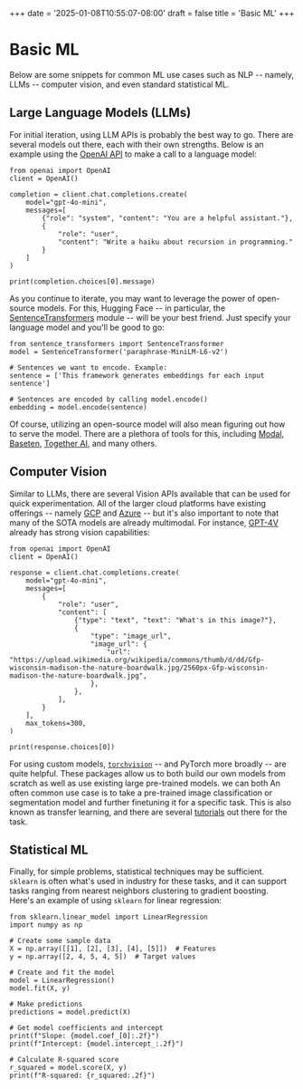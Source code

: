 +++
date = '2025-01-08T10:55:07-08:00'
draft = false
title = 'Basic ML'
+++

# Basic ML

Below are some snippets for common ML use cases such as NLP -- namely, LLMs -- computer vision, and even standard statistical ML.

## Large Language Models (LLMs)

For initial iteration, using LLM APIs is probably the best way to go. There are several models out there, each with their own strengths. Below is an example using the [OpenAI API](https://platform.openai.com/docs/quickstart?language-preference=python) to make a call to a language model:

```python3
from openai import OpenAI
client = OpenAI()

completion = client.chat.completions.create(
    model="gpt-4o-mini",
    messages=[
        {"role": "system", "content": "You are a helpful assistant."},
        {
            "role": "user",
            "content": "Write a haiku about recursion in programming."
        }
    ]
)

print(completion.choices[0].message)
```

As you continue to iterate, you may want to leverage the power of open-source models. For this, Hugging Face -- in particular, the [SentenceTransformers](https://huggingface.co/sentence-transformers) module -- will be your best friend. Just specify your language model and you'll be good to go:

```python3
from sentence_transformers import SentenceTransformer
model = SentenceTransformer('paraphrase-MiniLM-L6-v2')

# Sentences we want to encode. Example:
sentence = ['This framework generates embeddings for each input sentence']

# Sentences are encoded by calling model.encode()
embedding = model.encode(sentence)
```

Of course, utilizing an open-source model will also mean figuring out how to serve the model. There are a plethora of tools for this, including [Modal](https://modal.com/), [Baseten](https://www.baseten.co/), [Together AI](https://www.together.ai/), and many others.

## Computer Vision

Similar to LLMs, there are several Vision APIs available that can be used for quick experimentation. All of the larger cloud platforms have existing offerings -- namely [GCP](https://cloud.google.com/vision/docs) and [Azure](https://learn.microsoft.com/en-us/azure/ai-services/computer-vision/) -- but it's also important to note that many of the SOTA models are already multimodal. For instance, [GPT-4V](https://platform.openai.com/docs/guides/vision?lang=node) already has strong vision capabilities:


```python3
from openai import OpenAI
client = OpenAI()

response = client.chat.completions.create(
    model="gpt-4o-mini",
    messages=[
        {
            "role": "user",
            "content": [
                {"type": "text", "text": "What's in this image?"},
                {
                    "type": "image_url",
                    "image_url": {
                        "url": "https://upload.wikimedia.org/wikipedia/commons/thumb/d/dd/Gfp-wisconsin-madison-the-nature-boardwalk.jpg/2560px-Gfp-wisconsin-madison-the-nature-boardwalk.jpg",
                    },
                },
            ],
        }
    ],
    max_tokens=300,
)

print(response.choices[0])
```

For using custom models, [`torchvision`](https://pytorch.org/vision/stable/index.html#module-torchvision) -- and PyTorch more broadly -- are quite helpful. These packages allow us to both build our own models from scratch as well as use existing large pre-trained models. we can both An often common use case is to take a pre-trained image classification or segmentation model and further finetuning it for a specific task. This is also known as transfer learning, and there are several [tutorials](https://pytorch.org/tutorials/beginner/transfer_learning_tutorial.html) out there for the task.

## Statistical ML

Finally, for simple problems, statistical techniques may be sufficient. `sklearn` is often what's used in industry for these tasks, and it can support tasks ranging from nearest neighbors clustering to gradient boosting. Here's an example of using `sklearn` for linear regression:

```python3
from sklearn.linear_model import LinearRegression
import numpy as np

# Create some sample data
X = np.array([[1], [2], [3], [4], [5]])  # Features
y = np.array([2, 4, 5, 4, 5])  # Target values

# Create and fit the model
model = LinearRegression()
model.fit(X, y)

# Make predictions
predictions = model.predict(X)

# Get model coefficients and intercept
print(f"Slope: {model.coef_[0]:.2f}")
print(f"Intercept: {model.intercept_:.2f}")

# Calculate R-squared score
r_squared = model.score(X, y)
print(f"R-squared: {r_squared:.2f}")
```